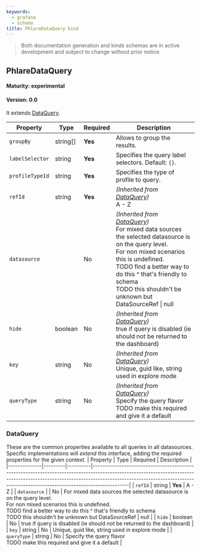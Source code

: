 ```yaml
---
keywords:
  - grafana
  - schema
title: PhlareDataQuery kind
---
```

> Both documentation generation and kinds schemas are in active development and subject to change without prior notice.

## PhlareDataQuery

#### Maturity: experimental
#### Version: 0.0




It extends [DataQuery](#dataquery).

| Property        | Type     | Required | Description                                                                                                                                                                                                                                                                                            |
|-----------------|----------|----------|--------------------------------------------------------------------------------------------------------------------------------------------------------------------------------------------------------------------------------------------------------------------------------------------------------|
| `groupBy`       | string[] | **Yes**  | Allows to group the results.                                                                                                                                                                                                                                                                           |
| `labelSelector` | string   | **Yes**  | Specifies the query label selectors. Default: `{}`.                                                                                                                                                                                                                                                    |
| `profileTypeId` | string   | **Yes**  | Specifies the type of profile to query.                                                                                                                                                                                                                                                                |
| `refId`         | string   | **Yes**  | *(Inherited from [DataQuery](#dataquery))*<br/>A - Z                                                                                                                                                                                                                                                   |
| `datasource`    |          | No       | *(Inherited from [DataQuery](#dataquery))*<br/>For mixed data sources the selected datasource is on the query level.<br/>For non mixed scenarios this is undefined.<br/>TODO find a better way to do this ^ that's friendly to schema<br/>TODO this shouldn't be unknown but DataSourceRef &#124; null |
| `hide`          | boolean  | No       | *(Inherited from [DataQuery](#dataquery))*<br/>true if query is disabled (ie should not be returned to the dashboard)                                                                                                                                                                                  |
| `key`           | string   | No       | *(Inherited from [DataQuery](#dataquery))*<br/>Unique, guid like, string used in explore mode                                                                                                                                                                                                          |
| `queryType`     | string   | No       | *(Inherited from [DataQuery](#dataquery))*<br/>Specify the query flavor<br/>TODO make this required and give it a default                                                                                                                                                                              |

### DataQuery

These are the common properties available to all queries in all datasources.
Specific implementations will *extend* this interface, adding the required
properties for the given context.
| Property     | Type    | Required | Description                                                                                                                                                                                                                                             |
|--------------|---------|----------|---------------------------------------------------------------------------------------------------------------------------------------------------------------------------------------------------------------------------------------------------------|
| `refId`      | string  | **Yes**  | A - Z                                                                                                                                                                                                                                                   |
| `datasource` |         | No       | For mixed data sources the selected datasource is on the query level.<br/>For non mixed scenarios this is undefined.<br/>TODO find a better way to do this ^ that's friendly to schema<br/>TODO this shouldn't be unknown but DataSourceRef &#124; null |
| `hide`       | boolean | No       | true if query is disabled (ie should not be returned to the dashboard)                                                                                                                                                                                  |
| `key`        | string  | No       | Unique, guid like, string used in explore mode                                                                                                                                                                                                          |
| `queryType`  | string  | No       | Specify the query flavor<br/>TODO make this required and give it a default                                                                                                                                                                              |


